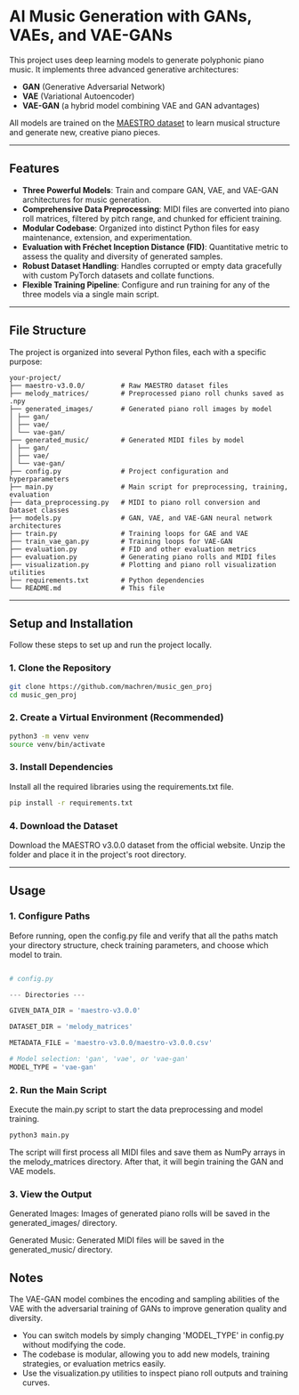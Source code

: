 # AI Music Generation with GANs, VAEs, and VAE-GANs

This project uses deep learning models to generate polyphonic piano music. It implements three advanced generative architectures:

- **GAN** (Generative Adversarial Network)
- **VAE** (Variational Autoencoder)
- **VAE-GAN** (a hybrid model combining VAE and GAN advantages)

All models are trained on the [MAESTRO dataset](https://magenta.tensorflow.org/datasets/maestro) to learn musical structure and generate new, creative piano pieces.

***

## Features

- **Three Powerful Models**: Train and compare GAN, VAE, and VAE-GAN architectures for music generation.
- **Comprehensive Data Preprocessing**: MIDI files are converted into piano roll matrices, filtered by pitch range, and chunked for efficient training.
- **Modular Codebase**: Organized into distinct Python files for easy maintenance, extension, and experimentation.
- **Evaluation with Fréchet Inception Distance (FID)**: Quantitative metric to assess the quality and diversity of generated samples.
- **Robust Dataset Handling**: Handles corrupted or empty data gracefully with custom PyTorch datasets and collate functions.
- **Flexible Training Pipeline**: Configure and run training for any of the three models via a single main script.

***

## File Structure

The project is organized into several Python files, each with a specific purpose:

```arduino
your-project/
├── maestro-v3.0.0/         # Raw MAESTRO dataset files
├── melody_matrices/        # Preprocessed piano roll chunks saved as .npy
├── generated_images/       # Generated piano roll images by model
│ ├── gan/
│ ├── vae/
│ └── vae-gan/
├── generated_music/        # Generated MIDI files by model
│ ├── gan/
│ ├── vae/
│ └── vae-gan/
├── config.py               # Project configuration and hyperparameters
├── main.py                 # Main script for preprocessing, training, evaluation
├── data_preprocessing.py   # MIDI to piano roll conversion and Dataset classes
├── models.py               # GAN, VAE, and VAE-GAN neural network architectures
├── train.py                # Training loops for GAE and VAE
├── train_vae_gan.py        # Training loops for VAE-GAN
├── evaluation.py           # FID and other evaluation metrics
├── evaluation.py           # Generating piano rolls and MIDI files
├── visualization.py        # Plotting and piano roll visualization utilities
├── requirements.txt        # Python dependencies
└── README.md               # This file
```

***

## Setup and Installation

Follow these steps to set up and run the project locally.

### 1. Clone the Repository

```bash
git clone https://github.com/machren/music_gen_proj
cd music_gen_proj
```

### 2. Create a Virtual Environment (Recommended)

```bash
python3 -m venv venv
source venv/bin/activate
```

### 3. Install Dependencies

Install all the required libraries using the requirements.txt file.

```bash
pip install -r requirements.txt
```

### 4. Download the Dataset

Download the MAESTRO v3.0.0 dataset from the official website. Unzip the folder and place it in the project's root directory.

*** 

## Usage

### 1. Configure Paths

Before running, open the config.py file and verify that all the paths match your directory structure, check training parameters, and choose which model to train.

```python

# config.py

--- Directories ---

GIVEN_DATA_DIR = 'maestro-v3.0.0'

DATASET_DIR = 'melody_matrices'

METADATA_FILE = 'maestro-v3.0.0/maestro-v3.0.0.csv'

# Model selection: 'gan', 'vae', or 'vae-gan'
MODEL_TYPE = 'vae-gan'

```

### 2. Run the Main Script

Execute the main.py script to start the data preprocessing and model training.

```bash
python3 main.py
```

The script will first process all MIDI files and save them as NumPy arrays in the melody_matrices directory. After that, it will begin training the GAN and VAE models.


### 3. View the Output

Generated Images: Images of generated piano rolls will be saved in the generated_images/ directory.

Generated Music: Generated MIDI files will be saved in the generated_music/ directory.

## Notes

The VAE-GAN model combines the encoding and sampling abilities of the VAE with the adversarial training of GANs to improve generation quality and diversity.
- You can switch models by simply changing 'MODEL_TYPE' in config.py without modifying the code.
- The codebase is modular, allowing you to add new models, training strategies, or evaluation metrics easily.
- Use the visualization.py utilities to inspect piano roll outputs and training curves.
